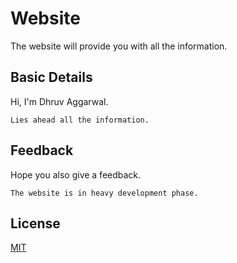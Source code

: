 # Website

The website will provide you with all the information.

## Basic Details 

Hi, I'm Dhruv Aggarwal.

```
Lies ahead all the information.
````
## Feedback

Hope you also give a feedback.

````
The website is in heavy development phase.
````

## License
[MIT](https://github.com/dA505819/dA505819.github.io/blob/master/LICENSE)
